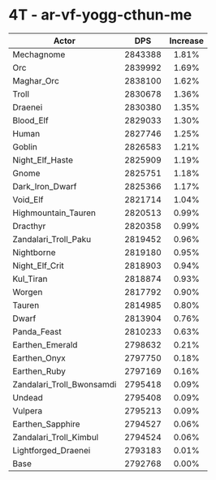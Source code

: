 # 4T - ar-vf-yogg-cthun-me
| Actor | DPS | Increase |
|---|:---:|:---:|
|Mechagnome|2843388|1.81%|
|Orc|2839992|1.69%|
|Maghar_Orc|2838100|1.62%|
|Troll|2830678|1.36%|
|Draenei|2830380|1.35%|
|Blood_Elf|2829033|1.30%|
|Human|2827746|1.25%|
|Goblin|2826583|1.21%|
|Night_Elf_Haste|2825909|1.19%|
|Gnome|2825751|1.18%|
|Dark_Iron_Dwarf|2825366|1.17%|
|Void_Elf|2821714|1.04%|
|Highmountain_Tauren|2820513|0.99%|
|Dracthyr|2820358|0.99%|
|Zandalari_Troll_Paku|2819452|0.96%|
|Nightborne|2819180|0.95%|
|Night_Elf_Crit|2818903|0.94%|
|Kul_Tiran|2818874|0.93%|
|Worgen|2817792|0.90%|
|Tauren|2814985|0.80%|
|Dwarf|2813904|0.76%|
|Panda_Feast|2810233|0.63%|
|Earthen_Emerald|2798632|0.21%|
|Earthen_Onyx|2797750|0.18%|
|Earthen_Ruby|2797169|0.16%|
|Zandalari_Troll_Bwonsamdi|2795418|0.09%|
|Undead|2795408|0.09%|
|Vulpera|2795213|0.09%|
|Earthen_Sapphire|2794527|0.06%|
|Zandalari_Troll_Kimbul|2794524|0.06%|
|Lightforged_Draenei|2793183|0.01%|
|Base|2792768|0.00%|
